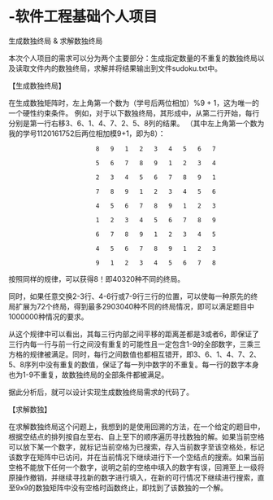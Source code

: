 # -软件工程基础个人项目
生成数独终局 &amp; 求解数独终局

  本次个人项目的需求可以分为两个主要部分：生成指定数量的不重复的数独终局以及读取文件内的数独终局，求解并将结果输出到文件sudoku.txt中。

【生成数独终局】

  在生成数独矩阵时，左上角第一个数为（学号后两位相加）%9 + 1，这为唯一的一个硬性约束条件。
  例如，对于以下数独终局，其形成中，从第二行开始，每行分别是第一行右移3、6、1、4、7、2、5、8列的结果。
（其中左上角第一个数为我的学号1120161752后两位相加模9+1，即为8）：

                            8	9	1	2	3	4	5	6	7

                            5	6	7	8	9	1	2	3	4

                            2	3	4	5	6	7	8	9	1

                            7	8	9	1	2	3	4	5	6

                            4	5	6	7	8	9	1	2	3

                            1	2	3	4	5	6	7	8	9

                            6	7	8	9	1	2	3	4	5

                            4	5	6	7	8	9	1	2	3

                            9	1	2	3	4	5	6	7	8

  按照同样的规律，可以获得8！即40320种不同的终局。

  同时，如果任意交换2-3行、4-6行或7-9行三行的位置，可以使每一种原先的终局扩展为72个终局，得到最多2903040种不同的终局情况，即可以满足题目中1000000种情况的要求。

  从这个规律中可以看出，其每三行内部之间平移的距离差都是3或者6，即保证了三行内每一行与前一行之间没有重复的可能性且一定包含1-9的全部数字，三乘三方格的规律被满足。同时，每行之间数值也都相互错开，即3、6、1、4、7、2、5、8序列中没有重复的数值，保证了每一列中数字的不重复。每一行的数字本身也为1-9不重复，故数独终局的全部条件都被满足。


  据此分析后，就可以设计实现生成数独终局需求的代码了。

【求解数独】

  在求解数独终局这个问题上，我想到的是使用回溯的方法，在一个给定的题目中，根据空结点的排列按自左至右、自上至下的顺序遍历寻找数独的解。如果当前空格可以放下某一个数字，就标记当前空格为已搜索，存入当前数字至该空格处，标记该数字在矩阵中已访问，并在当前情况下继续进行下一个空结点的搜索。如果当前空格不能放下任何一个数字，说明之前的空格中填入的数字有误，回溯至上一级将原操作撤销，并继续寻找新的数字进行填入，在新的可行情况下继续进行搜索，直至9x9的数独矩阵中没有空格时函数终止，即找到了该数独的一个解。
